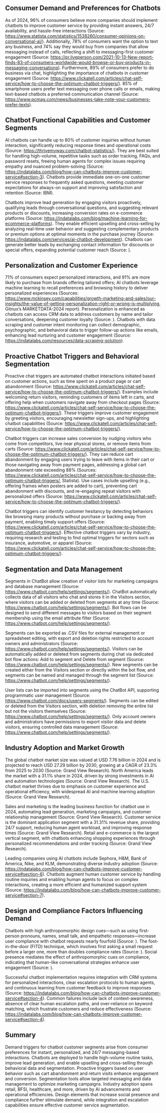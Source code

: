 ## Consumer Demand and Preferences for Chatbots
As of 2024, 96% of consumers believe more companies should implement chatbots to improve customer service by providing instant answers, 24/7 availability, and hassle-free interactions (Source: https://www.statista.com/statistics/1538260/consumer-opinions-on-conversational-ai/). Additionally, 78% of consumers want the option to text any business, and 74% say they would buy from companies that allow messaging instead of calls, reflecting a shift to messaging-first customer engagement (Source: https://pr.liveperson.com/2021-10-13-New-report-finds-83-of-consumers-worldwide-would-browse-or-buy-products-in-messaging-conversations). Furthermore, 89% of consumers prefer to do business via chat, highlighting the importance of chatbots in customer engagement (Source: https://www.clickatell.com/articles/chat-self-service/how-to-choose-the-optimum-chatbot-triggers/). 85% of smartphone users prefer text messaging over phone calls or emails, making text-based chatbots a preferred communication channel (Source: https://www.pcmag.com/news/businesses-take-note-your-customers-prefer-texts).

## Chatbot Functional Capabilities and Customer Segments
AI chatbots can handle up to 80% of customer inquiries without human interaction, significantly reducing response times and operational costs (Source: https://thrivemyway.com/chatbot-statistics/). They are best suited for handling high-volume, repetitive tasks such as order tracking, FAQs, and password resets, freeing human agents for complex issues requiring empathy and nuanced problem-solving (Source: https://indatalabs.com/blog/how-can-chatbots-improve-customer-service#section-3). Chatbots provide immediate one-on-one customer service responses to frequently asked questions, meeting customer expectations for always-on support and improving satisfaction and retention (Source: IBM).

Chatbots improve lead generation by engaging visitors proactively, qualifying leads through conversational questions, and suggesting relevant products or discounts, increasing conversion rates on e-commerce platforms (Source: https://indatalabs.com/blog/machine-learning-for-ecommerce-platforms). They enable efficient upselling and cross-selling by analyzing real-time user behavior and suggesting complementary products or premium options at optimal moments in the purchase journey (Source: https://indatalabs.com/services/ai-chatbot-development). Chatbots can generate better leads by exchanging contact information for discounts or special offers, expanding potential customer reach (Source: ).

## Personalization and Customer Experience
71% of consumers expect personalized interactions, and 91% are more likely to purchase from brands offering tailored offers; AI chatbots leverage machine learning to recall preferences and browsing history to deliver personalized experiences (Sources: https://www.mckinsey.com/capabilities/growth-marketing-and-sales/our-insights/the-value-of-getting-personalization-right-or-wrong-is-multiplying, Gitnux’s MARKETDATA-2024 report). Personalization is enhanced as chatbots can access CRM data to address customers by name and tailor conversations, deepening customer loyalty (Source: ). Chatbots with data scraping and customer intent monitoring can collect demographic, psychographic, and behavioral data to trigger follow-up actions like emails, enhancing lead nurturing and customer engagement (Source: https://indatalabs.com/resources/data-scraping-solution).

## Proactive Chatbot Triggers and Behavioral Segmentation
Proactive chat triggers are automated chatbot interactions initiated based on customer actions, such as time spent on a product page or cart abandonment (Source: https://www.clickatell.com/articles/chat-self-service/how-to-choose-the-optimum-chatbot-triggers/). Examples include welcoming return visitors, reminding customers of items left in carts, and offering help when customers navigate away from checkout pages (Source: https://www.clickatell.com/articles/chat-self-service/how-to-choose-the-optimum-chatbot-triggers/). These triggers improve customer engagement by greeting visitors, encouraging newsletter sign-ups, and highlighting chatbot capabilities (Source: https://www.clickatell.com/articles/chat-self-service/how-to-choose-the-optimum-chatbot-triggers/).

Chatbot triggers can increase sales conversion by nudging visitors who come from competitors, live near physical stores, or remove items from carts (Source: https://www.clickatell.com/articles/chat-self-service/how-to-choose-the-optimum-chatbot-triggers/). They can reduce cart abandonment by engaging users trying to leave with items in their cart or those navigating away from payment pages, addressing a global cart abandonment rate exceeding 88% (Sources: https://www.clickatell.com/articles/chat-self-service/how-to-choose-the-optimum-chatbot-triggers/, Statista). Use cases include upselling (e.g., offering frames when posters are added to cart), preventing cart abandonment with discounts, and re-engaging repeat visitors with personalized offers (Source: https://www.clickatell.com/articles/chat-self-service/how-to-choose-the-optimum-chatbot-triggers/).

Chatbot triggers can identify customer hesitancy by detecting behaviors like browsing many products without purchase or backing away from payment, enabling timely support offers (Source: https://www.clickatell.com/articles/chat-self-service/how-to-choose-the-optimum-chatbot-triggers/). Effective chatbot triggers vary by industry, requiring research and testing to find optimal triggers for sectors such as insurance, automotive, or apparel (Source: https://www.clickatell.com/articles/chat-self-service/how-to-choose-the-optimum-chatbot-triggers/).

## Segmentation and Data Management
Segments in ChatBot allow creation of visitor lists for marketing campaigns and database management (Source: https://www.chatbot.com/help/settings/segments/). ChatBot automatically collects data of all visitors who chat and stores it in the Visitors section, where visitors can be added or deleted from segments at any time (Source: https://www.chatbot.com/help/settings/segments/). Bot flows can be designed to send different messages to visitors based on their segment membership using the email attribute filter (Source: https://www.chatbot.com/help/settings/segments/).

Segments can be exported as .CSV files for external management or spreadsheet editing, with export and deletion rights restricted to account owners and administrators (Source: https://www.chatbot.com/help/settings/segments/). Visitors can be automatically added or deleted from segments during chat via dedicated bot flow actions: Add to segment and Delete from segment (Source: https://www.chatbot.com/help/settings/segments/). New segments can be created either from the Visitors section or directly within the bot flow, and segments can be named and managed through the segment list (Source: https://www.chatbot.com/help/settings/segments/).

User lists can be imported into segments using the ChatBot API, supporting programmatic user management (Source: https://www.chatbot.com/docs/users-segments/). Segments can be edited or deleted from the Visitors section, with deletion removing the entire list but not the visitors themselves (Source: https://www.chatbot.com/help/settings/segments/). Only account owners and administrators have permissions to export visitor data and delete visitors, ensuring controlled data management (Source: https://www.chatbot.com/help/settings/segments/).

## Industry Adoption and Market Growth
The global chatbot market size was valued at USD 7.76 billion in 2024 and is projected to reach USD 27.29 billion by 2030, growing at a CAGR of 23.3% from 2025 to 2030 (Source: Grand View Research). North America leads the market with a 31.1% share in 2024, driven by strong investments in AI and automation technologies (Source: Grand View Research). The U.S. chatbot market thrives due to emphasis on customer experience and operational efficiency, with widespread AI and machine learning adoption (Source: Grand View Research).

Sales and marketing is the leading business function for chatbot use in 2024, automating lead generation, marketing campaigns, and customer relationship management (Source: Grand View Research). Customer service is the dominant application segment with a 31.31% revenue share, providing 24/7 support, reducing human agent workload, and improving response times (Source: Grand View Research). Retail and e-commerce is the largest vertical segment, with chatbots enhancing shopping experiences through personalized recommendations and order tracking (Source: Grand View Research).

Leading companies using AI chatbots include Sephora, H&M, Bank of America, Nike, and KLM, demonstrating diverse industry adoption (Source: https://indatalabs.com/blog/how-can-chatbots-improve-customer-service#section-6). Chatbots augment human customer service by handling routine inquiries and enabling human agents to focus on complex interactions, creating a more efficient and humanized support system (Source: https://indatalabs.com/blog/how-can-chatbots-improve-customer-service#section-7).

## Design and Compliance Factors Influencing Demand
Chatbots with high anthropomorphic design cues—such as using first-person pronouns, names, small talk, and empathetic responses—increase user compliance with chatbot requests nearly fourfold (Source: ). The foot-in-the-door (FITD) technique, which involves first asking a small request before a larger one, more than doubles compliance rates (Source: ). Social presence mediates the effect of anthropomorphic cues on compliance, indicating that human-like conversational strategies enhance user engagement (Source: ).

Successful chatbot implementation requires integration with CRM systems for personalized interactions, clear escalation protocols to human agents, and continuous learning from customer feedback to improve responses (Source: https://indatalabs.com/blog/how-can-chatbots-improve-customer-service#section-4). Common failures include lack of context-awareness, absence of clear human escalation paths, and over-reliance on keyword matching, which frustrate customers and reduce effectiveness (Source: https://indatalabs.com/blog/how-can-chatbots-improve-customer-service#section-4).

## Summary
Demand triggers for chatbot customer segments arise from consumer preferences for instant, personalized, and 24/7 messaging-based interactions. Chatbots are deployed to handle high-volume routine tasks, improve lead generation, and enable upselling and cross-selling through behavioral data and segmentation. Proactive triggers based on user behavior such as cart abandonment and return visits enhance engagement and conversion. Segmentation tools allow targeted messaging and data management to optimize marketing campaigns. Industry adoption spans retail, BFSI, healthcare, and more, driven by AI advancements and operational efficiencies. Design elements that increase social presence and compliance further stimulate demand, while integration and escalation capabilities ensure effective customer service augmentation.